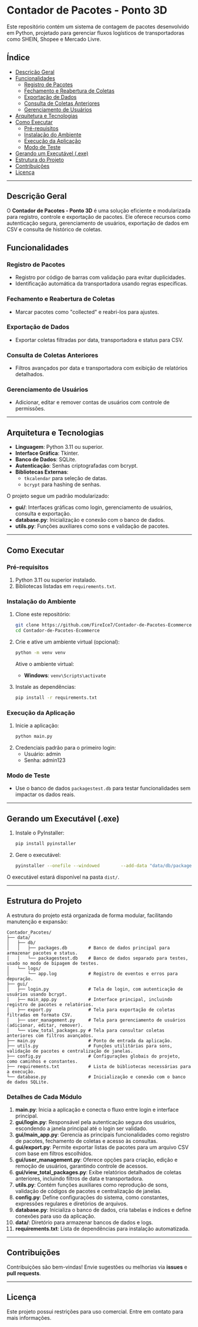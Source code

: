 
# Contador de Pacotes - Ponto 3D

Este repositório contém um sistema de contagem de pacotes desenvolvido em Python, projetado para gerenciar fluxos logísticos de transportadoras como SHEIN, Shopee e Mercado Livre.

## Índice
- [Descrição Geral](#descrição-geral)
- [Funcionalidades](#funcionalidades)
  - [Registro de Pacotes](#registro-de-pacotes)
  - [Fechamento e Reabertura de Coletas](#fechamento-e-reabertura-de-coletas)
  - [Exportação de Dados](#exportação-de-dados)
  - [Consulta de Coletas Anteriores](#consulta-de-coletas-anteriores)
  - [Gerenciamento de Usuários](#gerenciamento-de-usuários)
- [Arquitetura e Tecnologias](#arquitetura-e-tecnologias)
- [Como Executar](#como-executar)
  - [Pré-requisitos](#pré-requisitos)
  - [Instalação do Ambiente](#instalação-do-ambiente)
  - [Execução da Aplicação](#execução-da-aplicação)
  - [Modo de Teste](#modo-de-teste)
- [Gerando um Executável (.exe)](#gerando-um-executável-exe)
- [Estrutura do Projeto](#estrutura-do-projeto)
- [Contribuições](#contribuições)
- [Licença](#licença)

---

## Descrição Geral

O **Contador de Pacotes - Ponto 3D** é uma solução eficiente e modularizada para registro, controle e exportação de pacotes. Ele oferece recursos como autenticação segura, gerenciamento de usuários, exportação de dados em CSV e consulta de histórico de coletas.

## Funcionalidades

### Registro de Pacotes
- Registro por código de barras com validação para evitar duplicidades.
- Identificação automática da transportadora usando regras específicas.

### Fechamento e Reabertura de Coletas
- Marcar pacotes como "collected" e reabri-los para ajustes.

### Exportação de Dados
- Exportar coletas filtradas por data, transportadora e status para CSV.

### Consulta de Coletas Anteriores
- Filtros avançados por data e transportadora com exibição de relatórios detalhados.

### Gerenciamento de Usuários
- Adicionar, editar e remover contas de usuários com controle de permissões.

---

## Arquitetura e Tecnologias

- **Linguagem**: Python 3.11 ou superior.
- **Interface Gráfica**: Tkinter.
- **Banco de Dados**: SQLite.
- **Autenticação**: Senhas criptografadas com bcrypt.
- **Bibliotecas Externas**:
  - `tkcalendar` para seleção de datas.
  - `bcrypt` para hashing de senhas.

O projeto segue um padrão modularizado:
- **gui/**: Interfaces gráficas como login, gerenciamento de usuários, consulta e exportação.
- **database.py**: Inicialização e conexão com o banco de dados.
- **utils.py**: Funções auxiliares como sons e validação de pacotes.

---

## Como Executar

### Pré-requisitos
1. Python 3.11 ou superior instalado.
2. Bibliotecas listadas em `requirements.txt`.

### Instalação do Ambiente

1. Clone este repositório:
   ```bash
   git clone https://github.com/FireIce7/Contador-de-Pacotes-Ecommerce.git
   cd Contador-de-Pacotes-Ecommerce
   ```

2. Crie e ative um ambiente virtual (opcional):
   ```bash
   python -m venv venv
   ```
   Ative o ambiente virtual:

   - **Windows**: `venv\Scripts\activate`

3. Instale as dependências:
   ```bash
   pip install -r requirements.txt
   ```

### Execução da Aplicação

1. Inicie a aplicação:
   ```bash
   python main.py
   ```
2. Credenciais padrão para o primeiro login:
   - Usuário: admin
   - Senha: admin123

### Modo de Teste
- Use o banco de dados `packagestest.db` para testar funcionalidades sem impactar os dados reais.

---

## Gerando um Executável (.exe)

1. Instale o PyInstaller:
   ```bash
   pip install pyinstaller
   ```

2. Gere o executável:
   ```bash
   pyinstaller --onefile --windowed        --add-data "data/db/packages.db;data/db"        main.py
   ```

O executável estará disponível na pasta `dist/`.

---

## Estrutura do Projeto

A estrutura do projeto está organizada de forma modular, facilitando manutenção e expansão:

```
Contador_Pacotes/
├── data/
│   ├── db/
│   │   ├── packages.db        # Banco de dados principal para armazenar pacotes e status.
│   │   └── packagestest.db    # Banco de dados separado para testes, usado no modo de bipagem de testes.
│   └── logs/
│       └── app.log            # Registro de eventos e erros para depuração.
├── gui/
│   ├── login.py               # Tela de login, com autenticação de usuários usando bcrypt.
│   ├── main_app.py            # Interface principal, incluindo registro de pacotes e relatórios.
│   ├── export.py              # Tela para exportação de coletas filtradas em formato CSV.
│   ├── user_management.py     # Tela para gerenciamento de usuários (adicionar, editar, remover).
│   └── view_total_packages.py # Tela para consultar coletas anteriores com filtros avançados.
├── main.py                    # Ponto de entrada da aplicação.
├── utils.py                   # Funções utilitárias para sons, validação de pacotes e centralização de janelas.
├── config.py                  # Configurações globais do projeto, como caminhos e constantes.
├── requirements.txt           # Lista de bibliotecas necessárias para a execução.
└── database.py                # Inicialização e conexão com o banco de dados SQLite.
```

### Detalhes de Cada Módulo

1. **main.py**: Inicia a aplicação e conecta o fluxo entre login e interface principal.
2. **gui/login.py**: Responsável pela autenticação segura dos usuários, escondendo a janela principal até o login ser validado.
3. **gui/main_app.py**: Gerencia as principais funcionalidades como registro de pacotes, fechamento de coletas e acesso às consultas.
4. **gui/export.py**: Permite exportar listas de pacotes para um arquivo CSV com base em filtros escolhidos.
5. **gui/user_management.py**: Oferece opções para criação, edição e remoção de usuários, garantindo controle de acessos.
6. **gui/view_total_packages.py**: Exibe relatórios detalhados de coletas anteriores, incluindo filtros de data e transportadora.
7. **utils.py**: Contém funções auxiliares como reprodução de sons, validação de códigos de pacotes e centralização de janelas.
8. **config.py**: Define configurações do sistema, como constantes, expressões regulares e diretórios de arquivos.
9. **database.py**: Inicializa o banco de dados, cria tabelas e índices e define conexões para uso da aplicação.
10. **data/**: Diretório para armazenar bancos de dados e logs.
11. **requirements.txt**: Lista de dependências para instalação automatizada.

---

## Contribuições

Contribuições são bem-vindas! Envie sugestões ou melhorias via **issues** e **pull requests**.

---

## Licença

Este projeto possui restrições para uso comercial. Entre em contato para mais informações.
